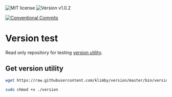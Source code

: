 ![MIT license](https://img.shields.io/badge/license-MIT-green.svg?style=plastic "MIT")
![Version v1.0.2](https://img.shields.io/badge/version-v1.0.2-blue.svg?style=plastic "Version v1.0.2")

[![Conventional Commits](https://img.shields.io/badge/Conventional%20Commits-1.0.0-yellow.svg)](https://conventionalcommits.org)

# Version test

Read only repository for testing [version utility](https://github.com/klimby/version).

## Get version utility

```bash
wget https://raw.githubusercontent.com/klimby/version/master/bin/version -O version 

sudo chmod +x ./version
```
